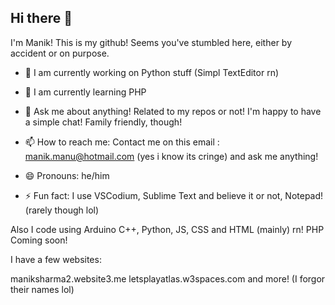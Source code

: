 ## Hi there 👋

I'm Manik! This is my github! Seems you've stumbled here, either by accident or on purpose.

- 🔭 I am currently working on Python stuff (Simpl TextEditor rn)

- 🌱 I am currently learning PHP

- 💬 Ask me about anything! Related to my repos or not! I'm happy to have a simple chat! Family friendly, though!

- 📫 How to reach me: Contact me on this email : manik.manu@hotmail.com (yes i know its cringe) and ask me anything!

- 😄 Pronouns: he/him

- ⚡ Fun fact: I use VSCodium, Sublime Text and believe it or not, Notepad! (rarely though lol)

Also I code using Arduino C++, Python, JS, CSS and HTML (mainly) rn!
PHP Coming soon!

I have a few websites:

maniksharma2.website3.me
letsplayatlas.w3spaces.com
and more! (I forgor their names lol)
